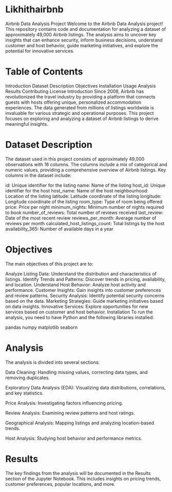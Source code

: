 # Likhithairbnb
Airbnb Data Analysis Project
Welcome to the Airbnb Data Analysis project! This repository contains code and documentation for analyzing a dataset of approximately 49,000 Airbnb listings. The analysis aims to uncover key insights that can enhance security, inform business decisions, understand customer and host behavior, guide marketing initiatives, and explore the potential for innovative services.

# Table of Contents
Introduction
Dataset Description
Objectives
Installation
Usage
Analysis
Results
Contributing
License
Introduction
Since 2008, Airbnb has revolutionized the travel industry by providing a platform that connects guests with hosts offering unique, personalized accommodation experiences. The data generated from millions of listings worldwide is invaluable for various strategic and operational purposes. This project focuses on exploring and analyzing a dataset of Airbnb listings to derive meaningful insights.

# Dataset Description
The dataset used in this project consists of approximately 49,000 observations with 16 columns. The columns include a mix of categorical and numeric values, providing a comprehensive overview of Airbnb listings. Key columns in the dataset include:

id: Unique identifier for the listing
name: Name of the listing
host_id: Unique identifier for the host
host_name: Name of the host
neighbourhood: Location of the listing
latitude: Latitude coordinate of the listing
longitude: Longitude coordinate of the listing
room_type: Type of room being offered
price: Price per night
minimum_nights: Minimum number of nights required to book
number_of_reviews: Total number of reviews received
last_review: Date of the most recent review
reviews_per_month: Average number of reviews per month
calculated_host_listings_count: Total listings by the host
availability_365: Number of available days in a year
# Objectives
The main objectives of this project are to:

Analyze Listing Data: Understand the distribution and characteristics of listings.
Identify Trends and Patterns: Discover trends in pricing, availability, and location.
Understand Host Behavior: Analyze host activity and performance.
Customer Insights: Gain insights into customer preferences and review patterns.
Security Analysis: Identify potential security concerns based on the data.
Marketing Strategies: Guide marketing initiatives based on data insights.
Innovative Services: Explore opportunities for new services based on customer and host behavior.
Installation
To run the analysis, you need to have Python and the following libraries installed:

pandas
numpy
matplotlib
seaborn



# Analysis
The analysis is divided into several sections:

Data Cleaning: Handling missing values, correcting data types, and removing duplicates.


Exploratory Data Analysis (EDA): Visualizing data distributions, correlations, and key statistics.


Price Analysis: Investigating factors influencing pricing.


Review Analysis: Examining review patterns and host ratings.


Geographical Analysis: Mapping listings and analyzing location-based trends.


Host Analysis: Studying host behavior and performance metrics.
# Results
The key findings from the analysis will be documented in the Results section of the Jupyter Notebook. This includes insights on pricing trends, customer preferences, popular locations, and more.
